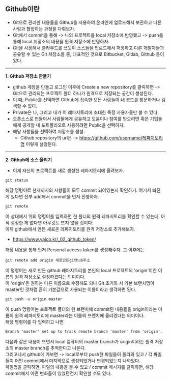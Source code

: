 ## Github이란
- Git으로 관리한 내용들을 Github을 사용하여 온라인에 업로드해서 보관하고 다른 사람과 협업하는 과정을 다뤄보자.
- Git에서 commit을 통해 -> 나의 프로젝트를 local 저장소에 반영했고 -> push를 통해 local 저장소의 내용을 원격 저장소에 반영하자.
- Git을 사용해서 클라우드를 쓰듯이 소스들을 업로드해서 저장하고 다른 개발자들과 공유할 수 있는 Git 저장소들 중, 대표적인 것으로 Bitbucket, Gitlab, Github 등이 있다.

* * * 

**1. Github 저장소 만들기**
- github 계정을 만들고 로그인 이후에 Create a new repository를 클릭하면 -> Git으로 관리되는 프로젝트 폴더 하나가 원격으로 저장되는 공간이 생성된다.
- 이 때, Public를 선택하면 Github에 접속한 모든 사람들이 내 코드를 방문하거나 검색할 수 있다. 
- Private은 나, 그리고 내가 이 레파지토리에 초대한 특정 사용자들만 볼 수 있다.
- 오픈소스로 만들어서 사람들에게 공유하고 도움이나 참여를 받으려면 혹은 기업들에게 공개할 내 포트폴리오로 사용하려면 Public을 선택하자.
- 해당 사항들을 선택하여 저장소를 생성.
  - Github repository의 url은 -> https://github.com/username/레파지토리명  이렇게 설정된다.

* * *

**2. Github에 소스 올리기**
- 이제 자신의 프로젝트를 새로 생성한 레파지토리에 올려보자.
```
git status
```
해당 명령어로 현재까지의 사항들이 모두 commit 되어있는지 확인하기. 여기서 빠진 게 있다면 전부 add해서 commit을 먼저 진행하자.
```
git remote
```
이 상태에서 위의 명령어를 입력하면 현 폴더의 원격 레파지토리를 확인할 수 있는데, 아직 설정한 게 없다면 아무것도 뜨지 않을 것이다.  
이제 github에서 만든 새로운 레파지토리를 원격 저장소로 추가해보자.
- https://www.yalco.kr/_02_github_token/  

해당 내용을 통해 먼저 Personal access token를 생성해주자. 그 이후에는
```
git remote add origin 새로만든github주소
```
이 명령어는 새로 만든 github 레파지토리를 본인의 local 프로젝트의 'origin'이란 이름의 원격 저장소로 설정하겠다는 의미이다.  
이 'origin'은 원하는 다른 이름으로 수정해도 되나 Git 초기화 시 기본 브랜치명이 master인 것처럼 흔히 기본값으로 사용되는 이름이라고 생각하면 된다.
```
git push -u origin master
```
이 push 명령어는 프로젝트 폴더의 현 브랜치에 commit된 내용들을 origin이라는 이름의 원격 레파지토리에 master라는 이름의 브랜치에 올리겠다는 의미이다.  
해당 명령어를 다 입력하고 나면
```
Branch 'master' set up to track remote branch 'master' from 'origin'.
```
다음과 같은 내용이 뜨면서 local 컴퓨터의 master branch가 origin이라는 원격 저장소의 master branch를 추적한다고 나온다.  
그리고나서 github에 가보면 -> local로부터 push한 파일들이 올라와 있고 / 각 파일들이 어떤 commit에서 마지막으로 생성되었거나 변경되었는지 나와있다.  
파일명을 클릭하면, 파일의 내용을 볼 수 있고 / commit 메시지를 클릭하면, 해당 commit에서 어떤 변화들이 있었던건지 확인할 수도 있다.

